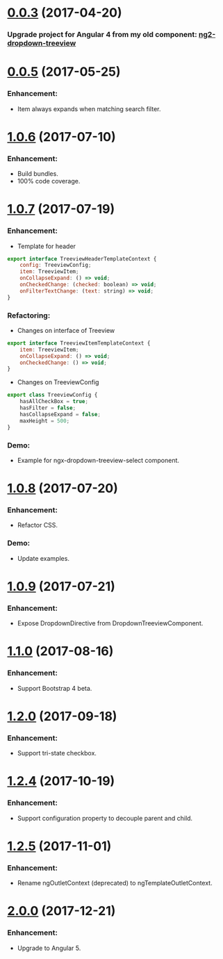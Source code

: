 <a name="0.0.3"></a>
# [0.0.3](https://www.npmjs.com/package/ngx-treeview) (2017-04-20)

### Upgrade project for Angular 4 from my old component: [ng2-dropdown-treeview](https://www.npmjs.com/package/ng2-dropdown-treeview)

# [0.0.5](https://www.npmjs.com/package/ngx-treeview) (2017-05-25)

### Enhancement: 
* Item always expands when matching search filter.

# [1.0.6](https://www.npmjs.com/package/ngx-treeview) (2017-07-10)

### Enhancement: 
* Build bundles.
* 100% code coverage.

# [1.0.7](https://www.npmjs.com/package/ngx-treeview) (2017-07-19)

### Enhancement:
* Template for header
```js
export interface TreeviewHeaderTemplateContext {
    config: TreeviewConfig;
    item: TreeviewItem;
    onCollapseExpand: () => void;
    onCheckedChange: (checked: boolean) => void;
    onFilterTextChange: (text: string) => void;
}
```
### Refactoring:
* Changes on interface of Treeview
```js
export interface TreeviewItemTemplateContext {
    item: TreeviewItem;
    onCollapseExpand: () => void;
    onCheckedChange: () => void;
}
```
* Changes on TreeviewConfig
```js
export class TreeviewConfig {
    hasAllCheckBox = true;
    hasFilter = false;
    hasCollapseExpand = false;
    maxHeight = 500;
}
```
### Demo:
* Example for ngx-dropdown-treeview-select component.

# [1.0.8](https://www.npmjs.com/package/ngx-treeview) (2017-07-20)
### Enhancement:
* Refactor CSS.
### Demo:
* Update examples.

# [1.0.9](https://www.npmjs.com/package/ngx-treeview) (2017-07-21)
### Enhancement:
* Expose DropdownDirective from DropdownTreeviewComponent.

# [1.1.0](https://www.npmjs.com/package/ngx-treeview) (2017-08-16)
### Enhancement:
* Support Bootstrap 4 beta.

# [1.2.0](https://www.npmjs.com/package/ngx-treeview) (2017-09-18)
### Enhancement:
* Support tri-state checkbox.

# [1.2.4](https://www.npmjs.com/package/ngx-treeview) (2017-10-19)
### Enhancement:
* Support configuration property to decouple parent and child.

# [1.2.5](https://www.npmjs.com/package/ngx-treeview) (2017-11-01)
### Enhancement:
* Rename ngOutletContext (deprecated) to ngTemplateOutletContext.

# [2.0.0](https://www.npmjs.com/package/ngx-treeview) (2017-12-21)
### Enhancement:
* Upgrade to Angular 5.